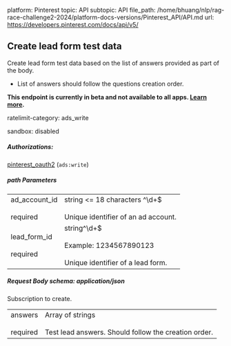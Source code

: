 platform: Pinterest
topic: API
subtopic: API
file_path: /home/bhuang/nlp/rag-race-challenge2-2024/platform-docs-versions/Pinterest_API/API.md
url: https://developers.pinterest.com/docs/api/v5/

## [](#operation/lead_form_test/create)Create lead form test data

Create lead form test data based on the list of answers provided as part of the body.

* List of answers should follow the questions creation order.

**This endpoint is currently in beta and not available to all apps. [Learn more](https://developers.pinterest.com/docs/new/about-beta-access/).**

ratelimit-category: ads\_write

sandbox: disabled

##### Authorizations:

[pinterest\_oauth2](#section/Authentication/pinterest_oauth2) (`ads:write`)

##### path Parameters

|     |     |
| --- | --- |
| ad\_account\_id<br><br>required | string <= 18 characters ^\\d+$<br><br>Unique identifier of an ad account. |
| lead\_form\_id<br><br>required | string^\\d+$<br><br>Example: 1234567890123<br><br>Unique identifier of a lead form. |

##### Request Body schema: application/json

Subscription to create.

|     |     |
| --- | --- |
| answers<br><br>required | Array of strings<br><br>Test lead answers. Should follow the creation order. |
